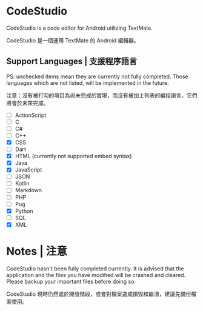 # CodeStudio

CodeStudio is a code editor for Android utilizing TextMate.
<p>
CodeStudio 是一個運用 TextMate 的 Android 編輯器。

## Support Languages | 支援程序語言
PS: unchecked items mean they are currently not fully completed. Those languages which are not listed, will be implemented in the future.
<p>
注意：沒有被打勾的項目為尚未完成的實現，而沒有被加上列表的編程語言，它們將會於未來完成。

- [ ] ActionScript
- [ ] C
- [ ] C#
- [ ] C++
- [x] CSS
- [ ] Dart
- [x] HTML (currently not supported embed syntax)
- [x] Java
- [x] JavaScript
- [ ] JSON
- [ ] Kotlin
- [ ] Markdown
- [ ] PHP
- [ ] Pug
- [x] Python
- [ ] SQL
- [x] XML

# Notes | 注意
CodeStudio hasn't been fully completed currently. It is advised that the application and the files you have modified will be crashed and cleared. Please backup your important files before doing so.
<p>
CodeStudio 現時仍然處於開發階段，或會對檔案造成損毀和崩潰，建議先備份檔案使用。

